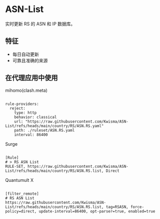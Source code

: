 
# ASN-List

实时更新 RS 的 ASN 和 IP 数据库。

## 特征

- 每日自动更新
- 可靠且准确的来源

## 在代理应用中使用

mihomo(clash.meta)

<pre><code class="language-javascript">
rule-providers:
  reject:
    type: http
    behavior: classical
    url: "https://raw.githubusercontent.com/Kwisma/ASN-List/refs/heads/main/country/RS/ASN.RS.yaml"
    path: ./ruleset/ASN.RS.yaml
    interval: 86400
</code></pre>

Surge

<pre><code class="language-javascript">
[Rule]
# > RS ASN List
RULE-SET, https://raw.githubusercontent.com/Kwisma/ASN-List/refs/heads/main/country/RS/ASN.RS.list, Direct
</code></pre>

Quantumult X

<pre><code class="language-javascript">
[filter_remote]
# RS ASN List
https://raw.githubusercontent.com/Kwisma/ASN-List/refs/heads/main/country/RS/ASN.RS.list, tag=RSASN, force-policy=direct, update-interval=86400, opt-parser=true, enabled=true
</code></pre>
